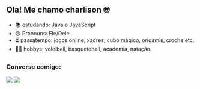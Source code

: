 ## Ola! Me chamo charlison 🤓



- 📚 estudando: Java e JavaScript
- 😄 Pronouns: Ele/Dele
- ⏳ passatempo: jogos online, xadrez, cubo mágico, origamis, croche etc.
- 🏋🏼 hobbys: voleiball, basqueteball, academia, natação.
##
<h3 align="left">Converse comigo:</h3>
<div>
<a href="https://instagram.com/charli_181_" target="_blank"><img src="https://img.shields.io/badge/-Instagram-%FF0000?style=for-the-badge&logo=instagram&logoColor=white" target="_blank"></a>
<a href = "mailto:francisco.charlison09@aluno.ifce.edu.br"><img src="https://img.shields.io/badge/-Gmail-%23333?style=for-the-badge&logo=gmail&logoColor=white" target="_blank"></a>
</div>

